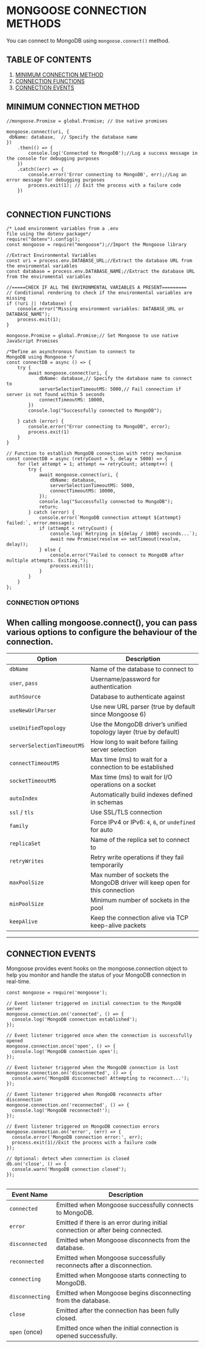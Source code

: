 # MONGOOSE CONNECTION METHODS

You can connect to MongoDB using `mongoose.connect()` method.

## TABLE OF CONTENTS

1. [MINIMUM CONNECTION METHOD](#minimum-connection-method)
2. [CONNECTION FUNCTIONS](#connection-functions)
3. [CONNECTION EVENTS](#connection-events)

## MINIMUM CONNECTION METHOD

```
//mongoose.Promise = global.Promise; // Use native promises

mongoose.connect(uri, {
 dbName: database,  // Specify the database name
})
    .then(() => {
        console.log('Connected to MongoDB');//Log a success message in the console for debugging purposes
    })
    .catch((err) => {
        console.error('Error connecting to MongoDB', err);//Log an error message for debugging purposes
        process.exit(1); // Exit the process with a failure code
    })


```

## CONNECTION FUNCTIONS
```
/* Load environment variables from a .env 
file using the dotenv package*/
require("dotenv").config();
const mongoose = require("mongoose");//Import the Mongoose library

//Extract Environmental Variables
const uri = process.env.DATABASE_URL;//Extract the database URL from the enviromental variables
const database = process.env.DATABASE_NAME;//Extract the database URL from the enviromental variables

//=====CHECK IF ALL THE ENVIRONMENTAL VARIABLES A PRESENT=========
// Conditional rendering to check if the environmental variables are missing
if (!uri || !database) {
    console.error("Missing environment variables: DATABASE_URL or DATABASE_NAME");
    process.exit(1);
}
```
```
mongoose.Promise = global.Promise;// Set Mongoose to use native JavaScript Promises

/*Define an asynchronous function to connect to 
MongoDB using Mongoose */
const connectDB = async () => {
    try {
        await mongoose.connect(uri, {
            dbName: database,// Specify the database name to connect to
            serverSelectionTimeoutMS: 5000,// Fail connection if server is not found within 5 seconds
            connectTimeoutMS: 10000,
        })
        console.log("Successfully connected to MongoDB");
        
    } catch (error) {
        console.error("Error connecting to MongoDB", error);
        process.exit(1)
    }
}
```

```
// Function to establish MongoDB connection with retry mechanism
const connectDB = async (retryCount = 5, delay = 5000) => {
    for (let attempt = 1; attempt <= retryCount; attempt++) {
        try {
            await mongoose.connect(uri, {
                dbName: database,
                serverSelectionTimeoutMS: 5000,
                connectTimeoutMS: 10000,
            });
            console.log("Successfully connected to MongoDB");
            return;
        } catch (error) {
            console.error(`MongoDB connection attempt ${attempt} failed:`, error.message);
            if (attempt < retryCount) {
                console.log(`Retrying in ${delay / 1000} seconds...`);
                await new Promise(resolve => setTimeout(resolve, delay));
            } else {
                console.error("Failed to connect to MongoDB after multiple attempts. Exiting.");
                process.exit(1);
            }
        }
    }
};

```
### CONNECTION OPTIONS 
When calling mongoose.connect(), you can pass various options to configure the behaviour of the connection.
---


| **Option**                   | **Description**                                                                 |
|-----------------------------|---------------------------------------------------------------------------------|
| `dbName`                    | Name of the database to connect to                                             |
| `user`, `pass`              | Username/password for authentication                                           |
| `authSource`                | Database to authenticate against                                               |
| `useNewUrlParser`           | Use new URL parser (true by default since Mongoose 6)                         |
| `useUnifiedTopology`        | Use the MongoDB driver’s unified topology layer (true by default)             |
| `serverSelectionTimeoutMS`  | How long to wait before failing server selection                               |
| `connectTimeoutMS`          | Max time (ms) to wait for a connection to be established                       |
| `socketTimeoutMS`           | Max time (ms) to wait for I/O operations on a socket                           |
| `autoIndex`                 | Automatically build indexes defined in schemas                                 |
| `ssl` / `tls`               | Use SSL/TLS connection                                                         |
| `family`                    | Force IPv4 or IPv6: `4`, `6`, or `undefined` for auto                          |
| `replicaSet`                | Name of the replica set to connect to                                          |
| `retryWrites`               | Retry write operations if they fail temporarily                                |
| `maxPoolSize`               | Max number of sockets the MongoDB driver will keep open for this connection    |
| `minPoolSize`               | Minimum number of sockets in the pool                                          |
| `keepAlive`                 | Keep the connection alive via TCP keep-alive packets                           |

---
## CONNECTION EVENTS 
Mongoose provides event hooks on the mongoose.connection object to help you monitor and handle the status of your MongoDB connection in real-time.

```
const mongoose = require('mongoose');

// Event listener triggered on initial connection to the MongoDB server
mongoose.connection.on('connected', () => {
  console.log('MongoDB connection established');
});

// Event listener triggered once when the connection is successfully opened
mongoose.connection.once('open', () => {
  console.log('MongoDB connection open');
});

// Event listener triggered when the MongoDB connection is lost
mongoose.connection.on('disconnected', () => {
  console.warn('MongoDB disconnected! Attempting to reconnect...');
});

// Event listener triggered when MongoDB reconnects after disconnection
mongoose.connection.on('reconnected', () => {
  console.log('MongoDB reconnected!');
});

// Event listener triggered on MongoDB connection errors
mongoose.connection.on('error', (err) => {
  console.error('MongoDB connection error:', err);
  process.exit(1)//Exit the process with a failure code
});

// Optional: detect when connection is closed
db.on('close', () => {
  console.warn('MongoDB connection closed');
});


```

| **Event Name**   | **Description**                                                                 |
|------------------|----------------------------------------------------------------------------------|
| `connected`      | Emitted when Mongoose successfully connects to MongoDB.                         |
| `error`          | Emitted if there is an error during initial connection or after being connected.|
| `disconnected`   | Emitted when Mongoose disconnects from the database.                            |
| `reconnected`    | Emitted when Mongoose successfully reconnects after a disconnection.            |
| `connecting`     | Emitted when Mongoose starts connecting to MongoDB.                             |
| `disconnecting`  | Emitted when Mongoose begins disconnecting from the database.                   |
| `close`          | Emitted after the connection has been fully closed.                             |
| `open` (once)    | Emitted once when the initial connection is opened successfully.                |

